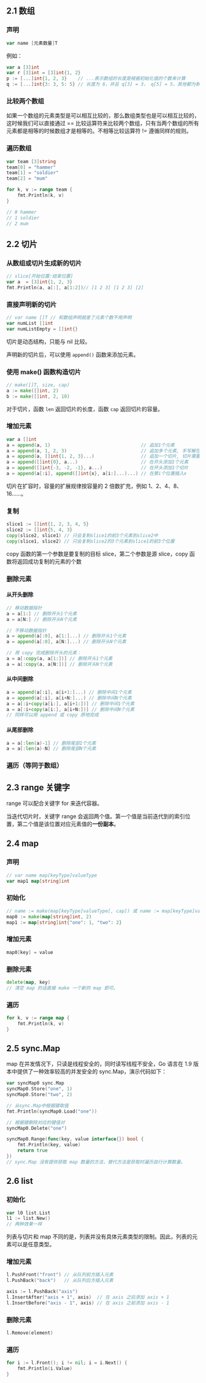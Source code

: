## 2.1 数组

### 声明
```go
var name [元素数量]T
```
例如：
```go
var a [3]int
var r [3]int = [3]int{1, 2}
p := [...]int{1, 2, 3}    // ...表示数组的长度是根据初始化值的个数来计算
q := [...]int{3: 3, 5: 5} // 长度为 6，并且 q[3] = 3， q[5] = 5，其他都为默认值 0
```

### 比较两个数组
如果一个数组的元素类型是可以相互比较的，那么数组类型也是可以相互比较的，这时候我们可以直接通过 == 比较运算符来比较两个数组，只有当两个数组的所有元素都是相等的时候数组才是相等的。不相等比较运算符 != 遵循同样的规则。

### 遍历数组
```go
var team [3]string
team[0] = "hammer"
team[1] = "soldier"
team[2] = "mum"

for k, v := range team {
    fmt.Println(k, v)
}

// 0 hammer
// 1 soldier
// 2 mum
```


## 2.2 切片

### 从数组或切片生成新的切片
```go
// slice[开始位置:结束位置]
var a  = [3]int{1, 2, 3}
fmt.Println(a, a[:], a[1:2])// [1 2 3] [1 2 3] [2]
```

### 直接声明新的切片
```go
// var name []T // 和数组声明就差了元素个数不用声明
var numList []int
var numListEmpty = []int{}
```
切片是动态结构，只能与 nil 比较。

声明新的切片后，可以使用 `append()` 函数来添加元素。

### 使用 make() 函数构造切片
```go
// make([]T, size, cap)
a := make([]int, 2)
b := make([]int, 2, 10)
```
对于切片，函数 `len` 返回切片的长度，函数 `cap` 返回切片的容量。

### 增加元素
```go
var a []int
a = append(a, 1)                                 // 追加1个元素
a = append(a, 1, 2, 3)                           // 追加多个元素, 手写解包方式
a = append(a, []int{1, 2, 3}...)                 // 追加一个切片, 切片需要解包
a = append([]int{0}, a...)                       // 在开头添加1个元素
a = append([]int{-3, -2, -1}, a...)              // 在开头添加1个切片
a = append(a[:i], append([]int{x}, a[i:]...)...) // 在第i个位置插入x
```
切片在扩容时，容量的扩展规律按容量的 2 倍数扩充，例如 1、2、4、8、16……。

### 复制
```go
slice1 := []int{1, 2, 3, 4, 5}
slice2 := []int{5, 4, 3}
copy(slice2, slice1) // 只会复制slice1的前3个元素到slice2中
copy(slice1, slice2) // 只会复制slice2的3个元素到slice1的前3个位置
```
copy 函数的第一个参数是要复制的目标 slice，第二个参数是源 slice，copy 函数将返回成功复制的元素的个数

### 删除元素

#### 从开头删除
```go
// 移动数据指针
a = a[1:] // 删除开头1个元素
a = a[N:] // 删除开头N个元素

// 不移动数据指针
a = append(a[:0], a[1:]...) // 删除开头1个元素
a = append(a[:0], a[N:]...) // 删除开头N个元素

// 用 copy 完成删除开头的元素：
a = a[:copy(a, a[1:])] // 删除开头1个元素
a = a[:copy(a, a[N:])] // 删除开头N个元素
```

#### 从中间删除
```go
a = append(a[:i], a[i+1:]...) // 删除中间1个元素
a = append(a[:i], a[i+N:]...) // 删除中间N个元素
a = a[:i+copy(a[i:], a[i+1:])] // 删除中间1个元素
a = a[:i+copy(a[i:], a[i+N:])] // 删除中间N个元素
// 同样可以用 append 或 copy 原地完成
```

#### 从尾部删除
```go
a = a[:len(a)-1] // 删除尾部1个元素
a = a[:len(a)-N] // 删除尾部N个元素
```

### 遍历（等同于数组）


## 2.3 range 关键字
range 可以配合关键字 for 来迭代容器。

当迭代切片时，关键字 range 会返回两个值。第一个值是当前迭代到的索引位置，第二个值是该位置对应元素值的**一份副本**。


## 2.4 map

### 声明
```go
// var name map[keyType]valueType
var map1 map[string]int
```

### 初始化
```go
// name := make(map[keyType]valueType[, cap]) 或 name := map[keyType]valueType{}
map0 := make(map[string]int, 2)
map1 := map[string]int{"one": 1, "two": 2}
```

### 增加元素
```go
map0[key] = value
```

### 删除元素
```go
delete(map, key)
// 清空 map 的话直接 make 一个新的 map 即可。
```

### 遍历
```go
for k, v := range map {
    fmt.Println(k, v)
}
```


## 2.5 sync.Map

map 在并发情况下，只读是线程安全的，同时读写线程不安全，Go 语言在 1.9 版本中提供了一种效率较高的并发安全的 sync.Map，演示代码如下：

```go
var syncMap0 sync.Map
syncMap0.Store("one", 1)
syncMap0.Store("two", 2)

// 从sync.Map中根据键取值
fmt.Println(syncMap0.Load("one"))

// 根据键删除对应的键值对
syncMap0.Delete("one")

syncMap0.Range(func(key, value interface{}) bool {
	fmt.Println(key, value)
	return true
})
// sync.Map 没有提供获取 map 数量的方法，替代方法是获取时遍历自行计算数量。
```


## 2.6 list

### 初始化
```go
var l0 list.List
l1 := list.New()
// 两种效果一样
```
列表与切片和 map 不同的是，列表并没有具体元素类型的限制。因此，列表的元素可以是任意类型。

### 增加元素
```go
l.PushFront("front") // 从队列前方插入元素
l.PushBack("back")   // 从队列后方插入元素

axis := l.PushBack("axis")
l.InsertAfter("axis + 1", axis)  // 在 axis 之后添加 axis + 1
l.InsertBefore("axis - 1", axis) // 在 axis 之前添加 axis - 1
```

### 删除元素
```go
l.Remove(element)
```

### 遍历
```go
for i := l.Front(); i != nil; i = i.Next() {
    fmt.Println(i.Value)
}
```